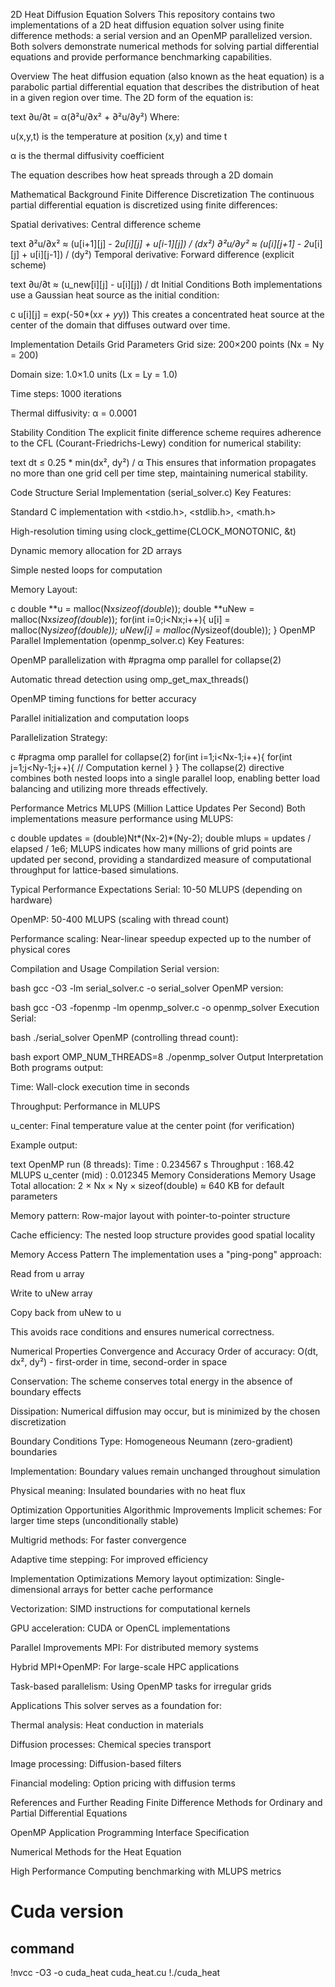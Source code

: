 2D Heat Diffusion Equation Solvers
This repository contains two implementations of a 2D heat diffusion equation solver using finite difference methods: a serial version and an OpenMP parallelized version. Both solvers demonstrate numerical methods for solving partial differential equations and provide performance benchmarking capabilities.

Overview
The heat diffusion equation (also known as the heat equation) is a parabolic partial differential equation that describes the distribution of heat in a given region over time. The 2D form of the equation is:

text
∂u/∂t = α(∂²u/∂x² + ∂²u/∂y²)
Where:

u(x,y,t) is the temperature at position (x,y) and time t

α is the thermal diffusivity coefficient

The equation describes how heat spreads through a 2D domain

Mathematical Background
Finite Difference Discretization
The continuous partial differential equation is discretized using finite differences:

Spatial derivatives: Central difference scheme

text
∂²u/∂x² ≈ (u[i+1][j] - 2*u[i][j] + u[i-1][j]) / (dx²)
∂²u/∂y² ≈ (u[i][j+1] - 2*u[i][j] + u[i][j-1]) / (dy²)
Temporal derivative: Forward difference (explicit scheme)

text
∂u/∂t ≈ (u_new[i][j] - u[i][j]) / dt
Initial Conditions
Both implementations use a Gaussian heat source as the initial condition:

c
u[i][j] = exp(-50*(x*x + y*y))
This creates a concentrated heat source at the center of the domain that diffuses outward over time.

Implementation Details
Grid Parameters
Grid size: 200×200 points (Nx = Ny = 200)

Domain size: 1.0×1.0 units (Lx = Ly = 1.0)

Time steps: 1000 iterations

Thermal diffusivity: α = 0.0001

Stability Condition
The explicit finite difference scheme requires adherence to the CFL (Courant-Friedrichs-Lewy) condition for numerical stability:

text
dt ≤ 0.25 * min(dx², dy²) / α
This ensures that information propagates no more than one grid cell per time step, maintaining numerical stability.

Code Structure
Serial Implementation (serial_solver.c)
Key Features:

Standard C implementation with <stdio.h>, <stdlib.h>, <math.h>

High-resolution timing using clock_gettime(CLOCK_MONOTONIC, &t)

Dynamic memory allocation for 2D arrays

Simple nested loops for computation

Memory Layout:

c
double **u    = malloc(Nx*sizeof(double*));
double **uNew = malloc(Nx*sizeof(double*));
for(int i=0;i<Nx;i++){
    u[i]    = malloc(Ny*sizeof(double));
    uNew[i] = malloc(Ny*sizeof(double));
}
OpenMP Parallel Implementation (openmp_solver.c)
Key Features:

OpenMP parallelization with #pragma omp parallel for collapse(2)

Automatic thread detection using omp_get_max_threads()

OpenMP timing functions for better accuracy

Parallel initialization and computation loops

Parallelization Strategy:

c
#pragma omp parallel for collapse(2)
for(int i=1;i<Nx-1;i++){
    for(int j=1;j<Ny-1;j++){
        // Computation kernel
    }
}
The collapse(2) directive combines both nested loops into a single parallel loop, enabling better load balancing and utilizing more threads effectively.

Performance Metrics
MLUPS (Million Lattice Updates Per Second)
Both implementations measure performance using MLUPS:

c
double updates = (double)Nt*(Nx-2)*(Ny-2);
double mlups = updates / elapsed / 1e6;
MLUPS indicates how many millions of grid points are updated per second, providing a standardized measure of computational throughput for lattice-based simulations.

Typical Performance Expectations
Serial: 10-50 MLUPS (depending on hardware)

OpenMP: 50-400 MLUPS (scaling with thread count)

Performance scaling: Near-linear speedup expected up to the number of physical cores

Compilation and Usage
Compilation
Serial version:

bash
gcc -O3 -lm serial_solver.c -o serial_solver
OpenMP version:

bash
gcc -O3 -fopenmp -lm openmp_solver.c -o openmp_solver
Execution
Serial:

bash
./serial_solver
OpenMP (controlling thread count):

bash
export OMP_NUM_THREADS=8
./openmp_solver
Output Interpretation
Both programs output:

Time: Wall-clock execution time in seconds

Throughput: Performance in MLUPS

u_center: Final temperature value at the center point (for verification)

Example output:

text
OpenMP run (8 threads):
  Time           : 0.234567 s
  Throughput     : 168.42 MLUPS
  u_center (mid) : 0.012345
Memory Considerations
Memory Usage
Total allocation: 2 × Nx × Ny × sizeof(double) ≈ 640 KB for default parameters

Memory pattern: Row-major layout with pointer-to-pointer structure

Cache efficiency: The nested loop structure provides good spatial locality

Memory Access Pattern
The implementation uses a "ping-pong" approach:

Read from u array

Write to uNew array

Copy back from uNew to u

This avoids race conditions and ensures numerical correctness.

Numerical Properties
Convergence and Accuracy
Order of accuracy: O(dt, dx², dy²) - first-order in time, second-order in space

Conservation: The scheme conserves total energy in the absence of boundary effects

Dissipation: Numerical diffusion may occur, but is minimized by the chosen discretization

Boundary Conditions
Type: Homogeneous Neumann (zero-gradient) boundaries

Implementation: Boundary values remain unchanged throughout simulation

Physical meaning: Insulated boundaries with no heat flux

Optimization Opportunities
Algorithmic Improvements
Implicit schemes: For larger time steps (unconditionally stable)

Multigrid methods: For faster convergence

Adaptive time stepping: For improved efficiency

Implementation Optimizations
Memory layout optimization: Single-dimensional arrays for better cache performance

Vectorization: SIMD instructions for computational kernels

GPU acceleration: CUDA or OpenCL implementations

Parallel Improvements
MPI: For distributed memory systems

Hybrid MPI+OpenMP: For large-scale HPC applications

Task-based parallelism: Using OpenMP tasks for irregular grids

Applications
This solver serves as a foundation for:

Thermal analysis: Heat conduction in materials

Diffusion processes: Chemical species transport

Image processing: Diffusion-based filters

Financial modeling: Option pricing with diffusion terms

References and Further Reading
Finite Difference Methods for Ordinary and Partial Differential Equations

OpenMP Application Programming Interface Specification

Numerical Methods for the Heat Equation

High Performance Computing benchmarking with MLUPS metrics

# Cuda version
## command 
!nvcc -O3 -o cuda_heat cuda_heat.cu
!./cuda_heat